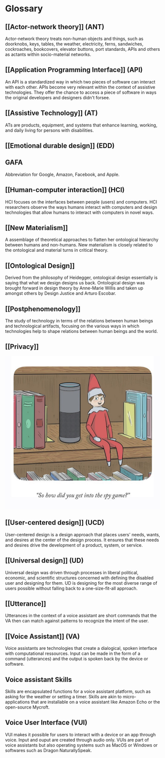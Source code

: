 # Glossary
## [[Actor-network theory]] (ANT)
Actor-network theory treats non-human objects and things, such as doorknobs, keys, tables, the weather, electricity, ferns, sandwiches, cockroaches, bookcovers, elevator buttons, port standards, APIs and others as actants within socio-material networks.

## [[Application Programming Interface]] (API)
An API is a standardized way in which two pieces of software can interact with each other. APIs become very relevant within the context of assistive technologies. They offer the chance to access a piece of software in ways the original developers and designers didn't forsee.

## [[Assistive Technology]] (AT)
ATs are products, equipment, and systems that enhance learning, working, and daily living for persons with disabilities.

## [[Emotional durable design]] (EDD)

## GAFA
Abbreviation for Google, Amazon, Facebook, and Apple.

## [[Human-computer interaction]] (HCI)
HCI focuses on the interfaces between people (users) and computers. HCI researchers observe the ways humans interact with computers and design technologies that allow humans to interact with computers in novel ways.

## [[New Materialism]]
A assemblage of theoretical approaches to flatten her ontological hierarchy between humans and non-humans. New materialism is closely related to the ontological and material turns in critical theory.

## [[Ontological Design]]
Derived from the philosophy of Heidegger, ontological design essentially is saying that what we design designs us back. Ontological design was brought forward in design theory by Anne-Marie Willis and taken up amongst others by Design Justice and Arturo Escobar.

## [[Postphenomenology]]
The study of technology in terms of the relations between human beings and technological artifacts, focusing on the various ways in which technologies help to shape relations between human beings and the world.

## [[Privacy]]
![132438056_889816478422538_2060106273701229122_n.jpg](/assets/images/132438056_889816478422538_2060106273701229122_n.jpg)

## [[User-centered design]] (UCD)
User-centered design is a design approach that places users' needs, wants, and desires at the center of the design process. It ensures that these needs and desires drive the development of a product, system, or service.

## [[Universal design]] (UD)
Universal design was driven through processes in liberal political, economic, and scientific structures concerned with defining the disabled user and designing for them. UD is designing for the most diverse range of users possible without falling back to a one-size-fit-all approach.

## [[Utterance]]
Utterances in the context of a voice assistant are short commands that the VA then can match against patterns to recognize the intent of the user.

## [[Voice Assistant]] (VA)
Voice assistants are technologies that create a dialogical, spoken interface with computational ressources. Input can be made in the form of a command (utterances) and the output is spoken back by the device or software.

## Voice assistant Skills
Skills are encapsulated functions for a voice assistant platform, such as asking for the weather or setting a timer. Skills are akin to micro-applications that are installable on a voice assistant like Amazon Echo or the open-source Mycroft.

## Voice User Interface (VUI)
VUI makes it possible for users to interact with a device or an app through voice. Input and ouput are created through audio only. VUIs are part of voice assistants but also operating systems such as MacOS or Windows or softwares such as Dragon NaturallySpeak.